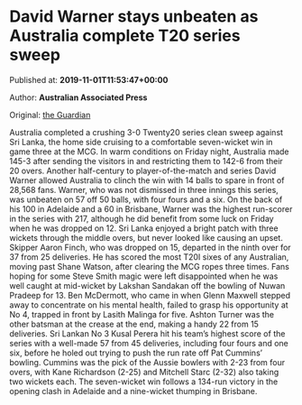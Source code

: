 
# David Warner stays unbeaten as Australia complete T20 series sweep

Published at: **2019-11-01T11:53:47+00:00**

Author: **Australian Associated Press**

Original: [the Guardian](https://www.theguardian.com/sport/2019/nov/01/david-warner-fires-again-as-australia-complete-t20-series-sweep)

Australia completed a crushing 3-0 Twenty20 series clean sweep against Sri Lanka, the home side cruising to a comfortable seven-wicket win in game three at the MCG.
In warm conditions on Friday night, Australia made 145-3 after sending the visitors in and restricting them to 142-6 from their 20 overs.
Another half-century to player-of-the-match and series David Warner allowed Australia to clinch the win with 14 balls to spare in front of 28,568 fans.
Warner, who was not dismissed in three innings this series, was unbeaten on 57 off 50 balls, with four fours and a six.
On the back of his 100 in Adelaide and a 60 in Brisbane, Warner was the highest run-scorer in the series with 217, although he did benefit from some luck on Friday when he was dropped on 12.
Sri Lanka enjoyed a bright patch with three wickets through the middle overs, but never looked like causing an upset.
Skipper Aaron Finch, who was dropped on 15, departed in the ninth over for 37 from 25 deliveries. He has scored the most T20I sixes of any Australian, moving past Shane Watson, after clearing the MCG ropes three times.
Fans hoping for some Steve Smith magic were left disappointed when he was well caught at mid-wicket by Lakshan Sandakan off the bowling of Nuwan Pradeep for 13.
Ben McDermott, who came in when Glenn Maxwell stepped away to concentrate on his mental health, failed to grasp his opportunity at No 4, trapped in front by Lasith Malinga for five.
Ashton Turner was the other batsman at the crease at the end, making a handy 22 from 15 deliveries.
Sri Lankan No 3 Kusal Perera hit his team’s highest score of the series with a well-made 57 from 45 deliveries, including four fours and one six, before he holed out trying to push the run rate off Pat Cummins’ bowling.
Cummins was the pick of the Aussie bowlers with 2-23 from four overs, with Kane Richardson (2-25) and Mitchell Starc (2-32) also taking two wickets each.
The seven-wicket win follows a 134-run victory in the opening clash in Adelaide and a nine-wicket thumping in Brisbane.
